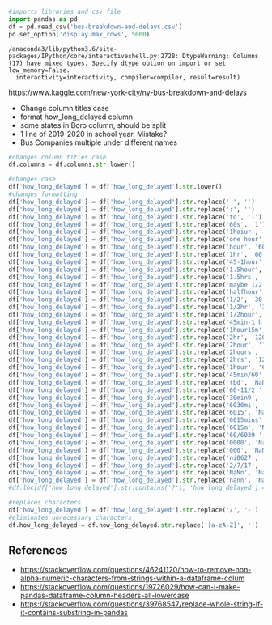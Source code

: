 

```python
#imports libraries and csv file
import pandas as pd
df = pd.read_csv('bus-breakdown-and-delays.csv')
pd.set_option('display.max_rows', 5000)
```

    /anaconda3/lib/python3.6/site-packages/IPython/core/interactiveshell.py:2728: DtypeWarning: Columns (17) have mixed types. Specify dtype option on import or set low_memory=False.
      interactivity=interactivity, compiler=compiler, result=result)


https://www.kaggle.com/new-york-city/ny-bus-breakdown-and-delays

- Change column titles case
- format how_long_delayed column
- some states in Boro column, should be split
- 1 line of 2019-2020 in school year. Mistake?
- Bus Companies multiple under different names


```python
#changes column titles case
df.columns = df.columns.str.lower()
```


```python
#changes case
df['how_long_delayed'] = df['how_long_delayed'].str.lower()
#changes formatting
df['how_long_delayed'] = df['how_long_delayed'].str.replace(' ', '')
df['how_long_delayed'] = df['how_long_delayed'].str.replace(':', '')
df['how_long_delayed'] = df['how_long_delayed'].str.replace('to', '-')
df['how_long_delayed'] = df['how_long_delayed'].str.replace('60s', '1')
df['how_long_delayed'] = df['how_long_delayed'].str.replace('1hoiur', '60')
df['how_long_delayed'] = df['how_long_delayed'].str.replace('one hour', '60')
df['how_long_delayed'] = df['how_long_delayed'].str.replace('hour', '60')
df['how_long_delayed'] = df['how_long_delayed'].str.replace('1hr', '60')
df['how_long_delayed'] = df['how_long_delayed'].str.replace('45-1hour', '45-60')
df['how_long_delayed'] = df['how_long_delayed'].str.replace('1.5hour', '90')
df['how_long_delayed'] = df['how_long_delayed'].str.replace('1.5hrs', '90')
df['how_long_delayed'] = df['how_long_delayed'].str.replace('maybe 1/2', 'NaN')
df['how_long_delayed'] = df['how_long_delayed'].str.replace('halfhour', '30')
df['how_long_delayed'] = df['how_long_delayed'].str.replace('1/2', '30')
df['how_long_delayed'] = df['how_long_delayed'].str.replace('1/2hr', '30')
df['how_long_delayed'] = df['how_long_delayed'].str.replace('1/2hour', '30')
df['how_long_delayed'] = df['how_long_delayed'].str.replace('45min-1 h', '45-60')
df['how_long_delayed'] = df['how_long_delayed'].str.replace('1hour15m', '75')
df['how_long_delayed'] = df['how_long_delayed'].str.replace('2hr', '120')
df['how_long_delayed'] = df['how_long_delayed'].str.replace('2hour', '120')
df['how_long_delayed'] = df['how_long_delayed'].str.replace('2hours', '120')
df['how_long_delayed'] = df['how_long_delayed'].str.replace('2hrs', '120')
df['how_long_delayed'] = df['how_long_delayed'].str.replace('1hour', '60')
df['how_long_delayed'] = df['how_long_delayed'].str.replace('45min/60', '45-60')
df['how_long_delayed'] = df['how_long_delayed'].str.replace('tbd', 'NaN')
df['how_long_delayed'] = df['how_long_delayed'].str.replace('60-11/2 ', 'NaN')
df['how_long_delayed'] = df['how_long_delayed'].str.replace('30min9', 'NaN')
df['how_long_delayed'] = df['how_long_delayed'].str.replace('6030mi', 'NaN')
df['how_long_delayed'] = df['how_long_delayed'].str.replace('6015', 'NaN')
df['how_long_delayed'] = df['how_long_delayed'].str.replace('6015mins', 'NaN')
df['how_long_delayed'] = df['how_long_delayed'].str.replace('6015m', 'NaN')
df['how_long_delayed'] = df['how_long_delayed'].str.replace('60/6030 ', 'NaN')
df['how_long_delayed'] = df['how_long_delayed'].str.replace('0000', 'NaN')
df['how_long_delayed'] = df['how_long_delayed'].str.replace('000', 'NaN')
df['how_long_delayed'] = df['how_long_delayed'].str.replace('ni0627', 'NaN')
df['how_long_delayed'] = df['how_long_delayed'].str.replace('2/7/17', 'NaN')
df['how_long_delayed'] = df['how_long_delayed'].str.replace('NaNn', 'NaN')
df['how_long_delayed'] = df['how_long_delayed'].str.replace('nann', 'NaN')
#df.loc[df['how_long_delayed'].str.contains('?'), 'how_long_delayed'] = 'NaN'
```


```python
#replaces characters
df['how_long_delayed'] = df['how_long_delayed'].str.replace('/', '-')
#eliminates unnecessary characters
df.how_long_delayed = df.how_long_delayed.str.replace('[a-zA-Z]', '')
```

## References
- https://stackoverflow.com/questions/46241120/how-to-remove-non-alpha-numeric-characters-from-strings-within-a-dataframe-colum
- https://stackoverflow.com/questions/19726029/how-can-i-make-pandas-dataframe-column-headers-all-lowercase
- https://stackoverflow.com/questions/39768547/replace-whole-string-if-it-contains-substring-in-pandas
